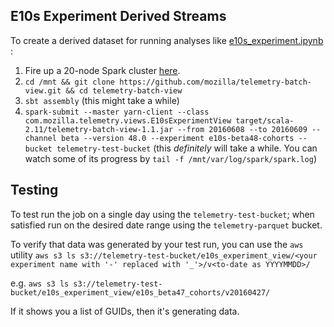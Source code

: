 E10s Experiment Derived Streams
-------------------------------

To create a derived dataset for running analyses like
[e10s_experiment.ipynb](https://github.com/mozilla/e10s_analyses/tree/master/beta/46/apz)
:

1. Fire up a 20-node Spark cluster [here](https://analysis.telemetry.mozilla.org/).
2. `cd /mnt && git clone https://github.com/mozilla/telemetry-batch-view.git && cd telemetry-batch-view`
3. `sbt assembly` (this might take a while)
4. `spark-submit --master yarn-client --class com.mozilla.telemetry.views.E10sExperimentView target/scala-2.11/telemetry-batch-view-1.1.jar --from 20160608 --to 20160609 --channel beta --version 48.0 --experiment e10s-beta48-cohorts --bucket telemetry-test-bucket` (this _definitely_ will take a while. You can watch some of its progress by `tail -f /mnt/var/log/spark/spark.log`)

Testing
-------

To test run the job on a single day using the `telemetry-test-bucket`; when 
satisfied run on the desired date range using the `telemetry-parquet` bucket.

To verify that data was generated by your test run, you can use the `aws` utility
`aws s3 ls s3://telemetry-test-bucket/e10s_experiment_view/<your experiment name with '-' replaced with '_'>/v<to-date as YYYYMMDD>/`

e.g. `aws s3 ls s3://telemetry-test-bucket/e10s_experiment_view/e10s_beta47_cohorts/v20160427/`

If it shows you a list of GUIDs, then it's generating data.
